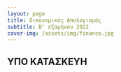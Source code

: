 ```yaml
---
layout: page
title: Οικονομικός Απολογισμός
subtitle: Β' εξαμήνου 2022
cover-img: /assets/img/finance.jpg
---
```



##  ΥΠΟ ΚΑΤΑΣΚΕΥΗ